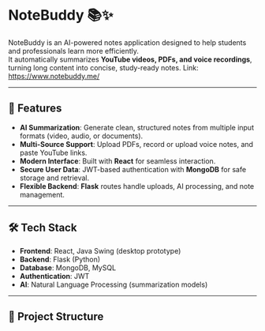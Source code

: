 # NoteBuddy 📚✨

NoteBuddy is an AI-powered notes application designed to help students and professionals learn more efficiently.  
It automatically summarizes **YouTube videos, PDFs, and voice recordings**, turning long content into concise, study-ready notes.
Link:
https://www.notebuddy.me/

---

## 🚀 Features
- **AI Summarization**: Generate clean, structured notes from multiple input formats (video, audio, or documents).  
- **Multi-Source Support**: Upload PDFs, record or upload voice notes, and paste YouTube links.  
- **Modern Interface**: Built with **React** for seamless interaction.  
- **Secure User Data**: JWT-based authentication with **MongoDB** for safe storage and retrieval.  
- **Flexible Backend**: **Flask** routes handle uploads, AI processing, and note management.  

---

## 🛠️ Tech Stack
- **Frontend**: React, Java Swing (desktop prototype)  
- **Backend**: Flask (Python)  
- **Database**: MongoDB, MySQL  
- **Authentication**: JWT  
- **AI**: Natural Language Processing (summarization models)  

---

## 📂 Project Structure
